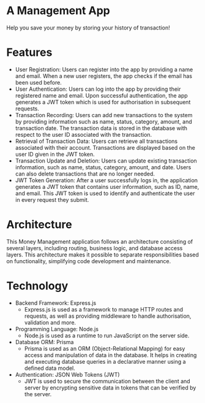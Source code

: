 # A Management App
Help you save your money by storing your history of transaction!

# Features
- User Registration:
Users can register into the app by providing a name and email.
When a new user registers, the app checks if the email has been used before.
- User Authentication:
Users can log into the app by providing their registered name and email.
Upon successful authentication, the app generates a JWT token which is used for authorisation in subsequent requests.
- Transaction Recording:
Users can add new transactions to the system by providing information such as name, status, category, amount, and transaction date.
The transaction data is stored in the database with respect to the user ID associated with the transaction.
- Retrieval of Transaction Data:
Users can retrieve all transactions associated with their account.
Transactions are displayed based on the user ID given in the JWT token.
- Transaction Update and Deletion:
Users can update existing transaction information, such as name, status, category, amount, and date.
Users can also delete transactions that are no longer needed.
- JWT Token Generation:
After a user successfully logs in, the application generates a JWT token that contains user information, such as ID, name, and email.
This JWT token is used to identify and authenticate the user in every request they submit.

# Architecture
This Money Management application follows an architecture consisting of several layers, including routing, business logic, and database access layers. This architecture makes it possible to separate responsibilities based on functionality, simplifying code development and maintenance.

# Technology
- Backend Framework: Express.js
  - Express.js is used as a framework to manage HTTP routes and requests, as well as providing middleware to handle authorisation, validation and more.
- Programming Language: Node.js
  - Node.js is used as a runtime to run JavaScript on the server side.
- Database ORM: Prisma
  - Prisma is used as an ORM (Object-Relational Mapping) for easy access and manipulation of data in the database. It helps in creating and executing database queries in a declarative manner using a defined data model.
- Authentication: JSON Web Tokens (JWT)
  - JWT is used to secure the communication between the client and server by encrypting sensitive data in tokens that can be verified by the server.



